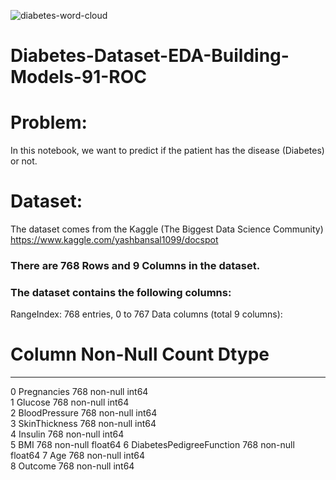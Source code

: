 ![diabetes-word-cloud](https://user-images.githubusercontent.com/57557590/111818190-27704900-88f4-11eb-8e9b-ec84e2518a4d.jpg)

# Diabetes-Dataset-EDA-Building-Models-91-ROC
# Problem:
In this notebook, we want to predict if the patient has the disease (Diabetes) or not.
# Dataset:
The dataset comes from the Kaggle (The Biggest Data Science Community) https://www.kaggle.com/yashbansal1099/docspot
### There are 768 Rows and 9 Columns in the dataset.
### The dataset contains the following columns:
RangeIndex: 768 entries, 0 to 767
Data columns (total 9 columns):
 #   Column                    Non-Null Count Dtype  
---  ------                    --------------  -----  
 0   Pregnancies               768 non-null    int64  
 1   Glucose                   768 non-null    int64  
 2   BloodPressure             768 non-null    int64  
 3   SkinThickness             768 non-null    int64  
 4   Insulin                   768 non-null    int64  
 5   BMI                       768 non-null    float64
 6   DiabetesPedigreeFunction  768 non-null    float64
 7   Age                       768 non-null    int64  
 8   Outcome                   768 non-null    int64
